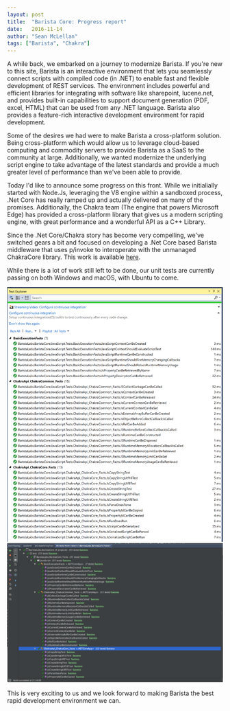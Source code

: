 ```yaml
---
layout: post
title:  "Barista Core: Progress report"
date:   2016-11-14
author: "Sean McLellan"
tags: ["Barista", "Chakra"]
---
```


A while back, we embarked on a journey to modernize Barista. If you're new to this site, Barista is an interactive environment that lets you seamlessly
connect scripts with compiled code (in .NET) to enable fast and flexible development of REST services. The environment includes powerful and efficient libraries
for integrating with software like sharepoint, lucene.net, and provides built-in capabilities to support document generation (PDF, excel, HTML) that can be used from any .NET language.
Barista also provides a feature-rich interactive development environment for rapid development.

Some of the desires we had were to make Barista a cross-platform solution. Being cross-platform which would allow us to leverage cloud-based computing and commodity servers to provide 
Barista as a SaaS to the community at large. Additionally, we wanted modernize the underlying script engine to take advantage of the latest standards and provide a much greater level of 
performance than we've been able to provide.

Today I'd like to announce some progress on this front. While we initialially started with Node.Js, leveraging the V8 engine within a sandboxed process, .Net Core has really ramped up and 
actually delivered on many of the promises. Additionally, the Chakra team (The engine that powers Microsoft Edge) has provided a cross-platform library that gives us a modern scripting
engine, with great performance and a wonderful API as a C++ Library.

Since the .Net Core/Chakra story has become very compelling, we've switched gears a bit and focused on developing a .Net Core based Barista middleware that uses p/invoke to interoperate
with the unmanaged ChakraCore library. This work is available [here](https://github.com/BaristaLabs/BaristaCore/). 

While there is a lot of work still left to be done, our unit tests are currently passing on both Windows and macOS, with Ubuntu to come.

​![alt text](/img/2016-11-14-barista-core-unit-tests-01.png "Passing Windows xUnit Tests")
​![alt text](/img/2016-11-14-barista-core-unit-tests-02.png "Passing macOS xUnit Tests")

This is very exciting to us and we look forward to making Barista the best rapid development environment we can.